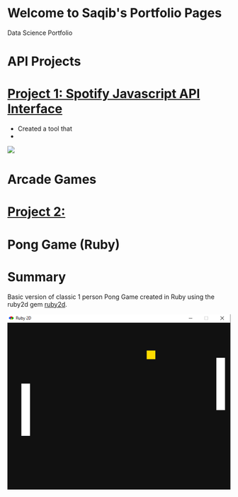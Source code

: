 # Welcome to Saqib's Portfolio Pages
Data Science Portfolio

# API Projects
# [Project 1: Spotify Javascript API Interface](https://github.com/PlayingNumbers/ds_salary_proj) 
* Created a tool that 
* 

![](/images/positions_by_state.png)

# Arcade Games
# [Project 2: ](https://github.com/skhanbhai/Pong-Game-Ruby) 
# Pong Game (Ruby)
# Summary
Basic version of classic 1 person Pong Game created in Ruby using the ruby2d gem [ruby2d](http://www.ruby2d.com/).

![ruby_pong](https://github.com/skhanbhai/Pong-Game-Ruby/blob/main/PongGame.PNG)

